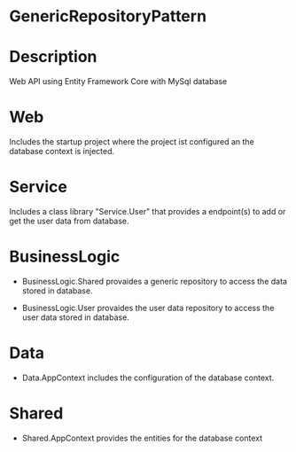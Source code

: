 # GenericRepositoryPattern
# Description
Web API using Entity Framework Core with MySql database
# Web
Includes the startup project where the project ist configured an the database context is injected.
# Service
Includes a class library "Service.User" that provides a endpoint(s) to add or get the user data from database.
# BusinessLogic
- BusinessLogic.Shared
  provaides a generic repository to access the data stored in database.

- BusinessLogic.User
  provaides the user data repository to access the user data stored in database.
# Data
- Data.AppContext
  includes the configuration of the database context.
# Shared
- Shared.AppContext
  provides the entities for the database context
  

